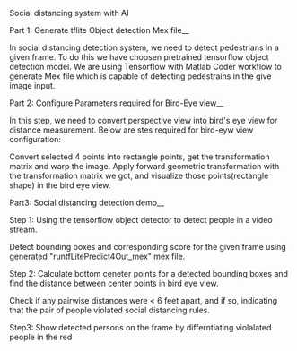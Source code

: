 Social distancing system with AI


Part 1: Generate tflite Object detection Mex file__

In social distancing detection system, we need to detect pedestrians in a given frame. To do this we have choosen pretrained tensorflow object detection model.
We are using Tensorflow with Matlab Coder workflow to generate Mex file which is capable of detecting pedestrains in the give image input.

Part 2: Configure Parameters required for Bird-Eye view__

In this step, we need to convert perspective view into bird's eye view for distance measurement.
Below are stes required for bird-eyw view configuration:


Convert selected 4 points into rectangle points, get the transformation matrix and warp the image.
Apply forward geometric transformation with the transformation matrix we got, and visualize those points(rectangle shape) in the bird eye view.

Part3: Social distancing detection demo__


Step 1: Using the tensorflow object detector to detect people in a video stream.



Detect bounding boxes and corresponding score for the given frame using generated "runtfLitePredict4Out_mex" mex file.



Step 2: Calculate bottom ceneter points for a detected bounding boxes and find the distance between center points in bird eye view.



Check if any pairwise distances were < 6 feet apart, and if so, indicating that the pair of people violated social distancing rules.



Step3: Show detected persons on the frame by differntiating violalated people in the red

